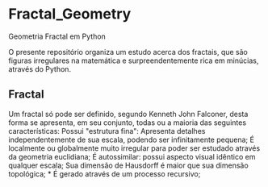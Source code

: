 # Fractal_Geometry
Geometria Fractal em Python

O presente repositório organiza um estudo acerca dos fractais, que são figuras irregulares na matemática e surpreendentemente rica em minúcias, através do Python.

## Fractal
Um fractal só pode ser definido, segundo Kenneth John Falconer, desta forma se apresenta, em seu conjunto, todas ou a maioria das seguintes características:
    Possui "estrutura fina": Apresenta detalhes independentemente de sua escala, podendo ser infinitamente pequena;
    É localmente ou globalmente muito irregular para poder ser estudado através da geometria euclidiana;
    É autossimilar: possui aspecto visual idêntico em qualquer escala;
    Sua dimensão de Hausdorff é maior que sua dimensão topológica; *
    É gerado através de um processo recursivo;
